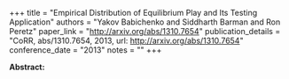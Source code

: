 +++
title = "Empirical Distribution of Equilibrium Play and Its Testing Application"
authors = "Yakov Babichenko and Siddharth Barman and Ron Peretz"
paper_link = "http://arxiv.org/abs/1310.7654"
publication_details = "CoRR, abs/1310.7654, 2013, url: http://arxiv.org/abs/1310.7654"
conference_date = "2013"
notes = ""
+++

<b>Abstract:</b>
